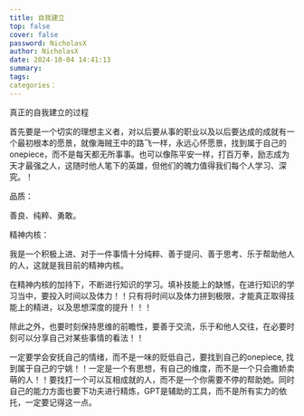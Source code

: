 ```yaml
---
title: 自我建立
top: false
cover: false
password: NicholasX
author: NicholasX
date: 2024-10-04 14:41:13
summary:
tags:
categories：
---
```


真正的自我建立的过程

首先要是一个切实的理想主义者，对以后要从事的职业以及以后要达成的成就有一个最初根本的愿景，就像海贼王中的路飞一样，永远心怀愿景，找到属于自己的onepiece，而不是每天都无所事事。也可以像陈平安一样，打百万拳，励志成为天才最强之人，这随时他人笔下的英雄，但他们的魄力值得我们每个人学习、深究。！



品质：

善良、纯粹、勇敢。

精神内核：

我是一个积极上进、对于一件事情十分纯粹、善于提问、善于思考、乐于帮助他人的人，这就是我目前的精神内核。

在精神内核的加持下，不断进行知识的学习。填补技能上的缺憾，在进行知识的学习当中，要投入时间以及体力！！只有将时间以及体力拼到极限，才能真正取得技能上的精进，以及思想深度的提升！！！

除此之外，也要时刻保持思维的前瞻性，要善于交流，乐于和他人交往，在必要时刻可以分享自己对某些事情的看法！！

一定要学会安抚自己的情绪，而不是一味的贬低自己，要找到自己的onepiece, 找到属于自己的宁姚！！一定是一个有思想，有自己的维度，而不是一个只会撒娇卖萌的人！！要找打一个可以互相成就的人，而不是一个你需要不停的帮助她。同时自己的能力方面也要下功夫进行精炼，GPT是辅助的工具，而不是所有实力的依托，一定要记得这一点。
